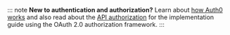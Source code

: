 ::: note
**New to authentication and authorization?** Learn about [how Auth0 works](/overview) and also read about the [API authorization](/api-auth) for the implementation guide using the OAuth 2.0 authorization framework.
:::
